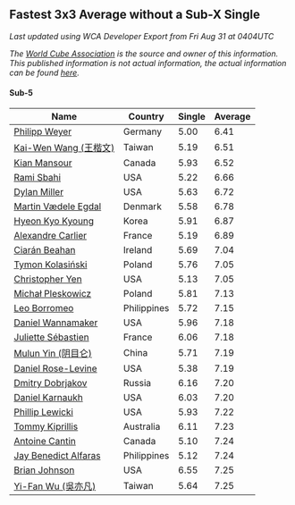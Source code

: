 ## Fastest 3x3 Average without a Sub-X Single

*Last updated using WCA Developer Export from Fri Aug 31 at 0404UTC*

*The [World Cube Association](https://www.worldcubeassociation.org) is the source and owner of this information. This published information is not actual information, the actual information can be found [here](https://www.worldcubeassociation.org/results).*

#### Sub-5
|Name|Country|Single|Average|
|--|--|--|--|
|[Philipp Weyer](https://www.worldcubeassociation.org/persons/2010WEYE01)|Germany|5.00|6.41|
|[Kai-Wen Wang (王楷文)](https://www.worldcubeassociation.org/persons/2015WANG09)|Taiwan|5.19|6.51|
|[Kian Mansour](https://www.worldcubeassociation.org/persons/2015MANS03)|Canada|5.93|6.52|
|[Rami Sbahi](https://www.worldcubeassociation.org/persons/2011SBAH01)|USA|5.22|6.66|
|[Dylan Miller](https://www.worldcubeassociation.org/persons/2015MILL01)|USA|5.63|6.72|
|[Martin Vædele Egdal](https://www.worldcubeassociation.org/persons/2013EGDA02)|Denmark|5.58|6.78|
|[Hyeon Kyo Kyoung](https://www.worldcubeassociation.org/persons/2013KYOU01)|Korea|5.91|6.87|
|[Alexandre Carlier](https://www.worldcubeassociation.org/persons/2012CARL03)|France|5.19|6.89|
|[Ciarán Beahan](https://www.worldcubeassociation.org/persons/2012BEAH01)|Ireland|5.69|7.04|
|[Tymon Kolasiński](https://www.worldcubeassociation.org/persons/2016KOLA02)|Poland|5.76|7.05|
|[Christopher Yen](https://www.worldcubeassociation.org/persons/2016YENC01)|USA|5.13|7.05|
|[Michał Pleskowicz](https://www.worldcubeassociation.org/persons/2009PLES01)|Poland|5.81|7.13|
|[Leo Borromeo](https://www.worldcubeassociation.org/persons/2015BORR01)|Philippines|5.72|7.15|
|[Daniel Wannamaker](https://www.worldcubeassociation.org/persons/2011WANN01)|USA|5.96|7.18|
|[Juliette Sébastien](https://www.worldcubeassociation.org/persons/2014SEBA01)|France|6.06|7.18|
|[Mulun Yin (阴目仑)](https://www.worldcubeassociation.org/persons/2009YINM01)|China|5.71|7.19|
|[Daniel Rose-Levine](https://www.worldcubeassociation.org/persons/2015ROSE01)|USA|5.38|7.19|
|[Dmitry Dobrjakov](https://www.worldcubeassociation.org/persons/2011DOBR01)|Russia|6.16|7.20|
|[Daniel Karnaukh](https://www.worldcubeassociation.org/persons/2014KARN02)|USA|6.03|7.20|
|[Phillip Lewicki](https://www.worldcubeassociation.org/persons/2012LEWI01)|USA|5.93|7.22|
|[Tommy Kiprillis](https://www.worldcubeassociation.org/persons/2014KIPR01)|Australia|6.11|7.23|
|[Antoine Cantin](https://www.worldcubeassociation.org/persons/2010CANT02)|Canada|5.10|7.24|
|[Jay Benedict Alfaras](https://www.worldcubeassociation.org/persons/2009ALFA01)|Philippines|5.12|7.24|
|[Brian Johnson](https://www.worldcubeassociation.org/persons/2013JOHN10)|USA|6.55|7.25|
|[Yi-Fan Wu (吳亦凡)](https://www.worldcubeassociation.org/persons/2010WUIF01)|Taiwan|5.64|7.25|
